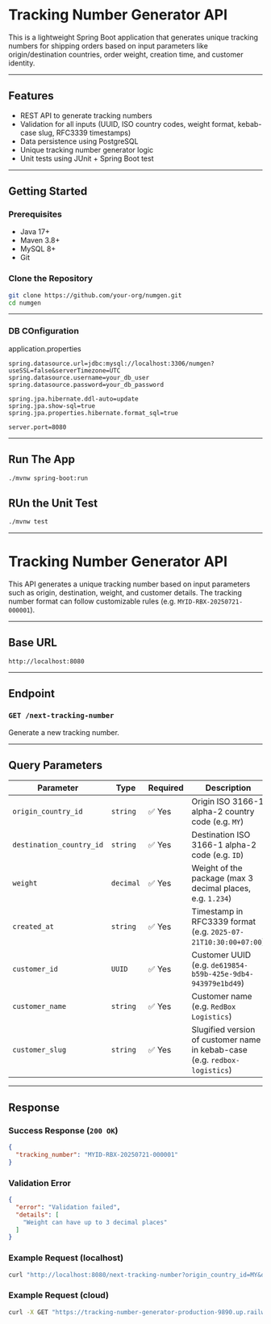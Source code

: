 # Tracking Number Generator API

This is a lightweight Spring Boot application that generates unique tracking numbers for shipping orders based on input parameters like origin/destination countries, order weight, creation time, and customer identity.

---

## Features

- REST API to generate tracking numbers
- Validation for all inputs (UUID, ISO country codes, weight format, kebab-case slug, RFC3339 timestamps)
- Data persistence using PostgreSQL
- Unique tracking number generator logic
- Unit tests using JUnit + Spring Boot test

---

## Getting Started

### Prerequisites

- Java 17+
- Maven 3.8+
- MySQL 8+
- Git

### Clone the Repository

```bash
git clone https://github.com/your-org/numgen.git
cd numgen
```

---

### DB COnfiguration

application.properties
```properties
spring.datasource.url=jdbc:mysql://localhost:3306/numgen?useSSL=false&serverTimezone=UTC
spring.datasource.username=your_db_user
spring.datasource.password=your_db_password

spring.jpa.hibernate.ddl-auto=update
spring.jpa.show-sql=true
spring.jpa.properties.hibernate.format_sql=true

server.port=8080
```

---

## Run The App

```bash
./mvnw spring-boot:run
```
## RUn the Unit Test
```bash
./mvnw test
```

---

# Tracking Number Generator API

This API generates a unique tracking number based on input parameters such as origin, destination, weight, and customer details. The tracking number format can follow customizable rules (e.g. `MYID-RBX-20250721-000001`).

---

## Base URL
```
http://localhost:8080
```


---

## Endpoint

### `GET /next-tracking-number`

Generate a new tracking number.

---

## Query Parameters

| Parameter              | Type      | Required | Description                                                                 |
|------------------------|-----------|----------|-----------------------------------------------------------------------------|
| `origin_country_id`    | `string`  | ✅ Yes   | Origin ISO 3166-1 alpha-2 country code (e.g. `MY`)                          |
| `destination_country_id` | `string` | ✅ Yes   | Destination ISO 3166-1 alpha-2 code (e.g. `ID`)                             |
| `weight`               | `decimal` | ✅ Yes   | Weight of the package (max 3 decimal places, e.g. `1.234`)                  |
| `created_at`           | `string`  | ✅ Yes   | Timestamp in RFC3339 format (e.g. `2025-07-21T10:30:00+07:00`)             |
| `customer_id`          | `UUID`    | ✅ Yes   | Customer UUID (e.g. `de619854-b59b-425e-9db4-943979e1bd49`)                |
| `customer_name`        | `string`  | ✅ Yes   | Customer name (e.g. `RedBox Logistics`)                                     |
| `customer_slug`        | `string`  | ✅ Yes   | Slugified version of customer name in kebab-case (e.g. `redbox-logistics`)  |

---

## Response

### Success Response (`200 OK`)

```json
{
  "tracking_number": "MYID-RBX-20250721-000001"
}
```

### Validation Error 
```json
{
  "error": "Validation failed",
  "details": [
    "Weight can have up to 3 decimal places"
  ]
}
```

### Example Request (localhost)
```bash
curl "http://localhost:8080/next-tracking-number?origin_country_id=MY&destination_country_id=ID&weight=1.234&created_at=2025-07-21T10:30:00%2B07:00&customer_id=de619854-b59b-425e-9db4-943979e1bd49&customer_name=RedBox%20Logistics&customer_slug=redbox-logistics"

```

### Example Request (cloud)
```bash
curl -X GET "https://tracking-number-generator-production-9890.up.railway.app/next-tracking-number?origin_country_id=MY&destination_country_id=ID&weight=1.234&created_at=2025-07-21T19:00:00%2B08:00&customer_id=de619854-b59b-425e-9db4-943979e1bd49&customer_name=RedBox%20Logistics&customer_slug=redbox-logistics"
```

